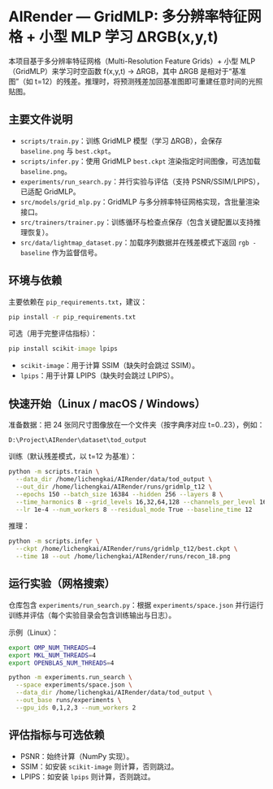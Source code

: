 # AIRender — GridMLP: 多分辨率特征网格 + 小型 MLP 学习 ΔRGB(x,y,t)

本项目基于多分辨率特征网格（Multi-Resolution Feature Grids）+ 小型 MLP（GridMLP）来学习时空函数 f(x,y,t) → ΔRGB，其中 ΔRGB 是相对于“基准图”（如 t=12）的残差。推理时，将预测残差加回基准图即可重建任意时间的光照贴图。

## 主要文件说明

- `scripts/train.py`：训练 GridMLP 模型（学习 ΔRGB），会保存 `baseline.png` 与 `best.ckpt`。
- `scripts/infer.py`：使用 GridMLP `best.ckpt` 渲染指定时间图像，可选加载 `baseline.png`。
- `experiments/run_search.py`：并行实验与评估（支持 PSNR/SSIM/LPIPS），已适配 GridMLP。
- `src/models/grid_mlp.py`：GridMLP 与多分辨率特征网格实现，含批量渲染接口。
- `src/trainers/trainer.py`：训练循环与检查点保存（包含关键配置以支持推理恢复）。
- `src/data/lightmap_dataset.py`：加载序列数据并在残差模式下返回 `rgb - baseline` 作为监督信号。

## 环境与依赖

主要依赖在 `pip_requirements.txt`，建议：

```cmd
pip install -r pip_requirements.txt
```

可选（用于完整评估指标）：

```cmd
pip install scikit-image lpips
```

- `scikit-image`：用于计算 SSIM（缺失时会跳过 SSIM）。
- `lpips`：用于计算 LPIPS（缺失时会跳过 LPIPS）。

## 快速开始（Linux / macOS / Windows）

准备数据：把 24 张同尺寸图像放在一个文件夹（按字典序对应 t=0..23），例如：

```
D:\Project\AIRender\dataset\tod_output
```

训练（默认残差模式，以 t=12 为基准）：

```bash
python -m scripts.train \
  --data_dir /home/lichengkai/AIRender/data/tod_output \
  --out_dir /home/lichengkai/AIRender/runs/gridmlp_t12 \
  --epochs 150 --batch_size 16384 --hidden 256 --layers 8 \
  --time_harmonics 8 --grid_levels 16,32,64,128 --channels_per_level 16 \
  --lr 1e-4 --num_workers 8 --residual_mode True --baseline_time 12
```

推理：

```bash
python -m scripts.infer \
  --ckpt /home/lichengkai/AIRender/runs/gridmlp_t12/best.ckpt \
  --time 18 --out /home/lichengkai/AIRender/runs/recon_18.png
```

运行实验（网格搜索）
--------------------

仓库包含 `experiments/run_search.py`：根据 `experiments/space.json` 并行运行训练并评估（每个实验目录会包含训练输出与日志）。

示例（Linux）：

```bash
export OMP_NUM_THREADS=4
export MKL_NUM_THREADS=4
export OPENBLAS_NUM_THREADS=4

python -m experiments.run_search \
  --space experiments/space.json \
  --data_dir /home/lichengkai/AIRender/data/tod_output \
  --out_base runs/experiments \
  --gpu_ids 0,1,2,3 --num_workers 2
```


评估指标与可选依赖
-------------------

- PSNR：始终计算（NumPy 实现）。
- SSIM：如安装 `scikit-image` 则计算，否则跳过。
- LPIPS：如安装 `lpips` 则计算，否则跳过。
